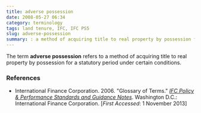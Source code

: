 ```yaml
---
title: adverse possession
date: 2008-05-27 06:34
category: terminology
tags: land tenure, IFC, IFC PS5
slug: adverse-possession
summary: : a method of acquiring title to real property by possession for a statutory period under certain conditions
---
```


The term **adverse possession** refers to a method of acquiring title to real property by possession for a statutory period under certain conditions.

### References

* <ref>International Finance Corporation. 2006. "Glossary of Terms." *[IFC Policy & Performance Standards and Guidance Notes](http://www.ifc.org/wps/wcm/connect/9a9464804885598c8364d36a6515bb18/Glossary%2Bof%2BTerms.pdf?MOD=AJPERES&attachment=true&id=1322803900995)*. Washington D.C.: International Finance Corporation. [*First Accessed*: 1 November 2013]</ref>


